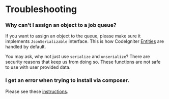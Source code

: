 # Troubleshooting

### Why can't I assign an object to a job queue?

If you want to assign an object to the queue, please make sure it implements `JsonSerializable` interface. This is how CodeIgniter [Entities](https://codeigniter.com/user_guide/models/entities.html) are handled by default.

You may ask, why not just use `serialize` and `unserialize`? There are security reasons that keep us from doing so. These functions are not safe to use with user provided data.

### I get an error when trying to install via composer.

Please see these [instructions](installation.md/#a-composer-error-occurred).
